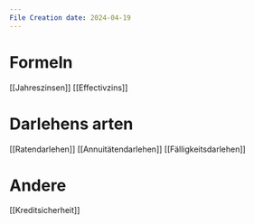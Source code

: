 ```yaml
---
File Creation date: 2024-04-19
---
```

# Formeln
[[Jahreszinsen]]
[[Effectivzins]]
# Darlehens arten
[[Ratendarlehen]]
[[Annuitätendarlehen]]
[[Fälligkeitsdarlehen]]

# Andere
[[Kreditsicherheit]]
